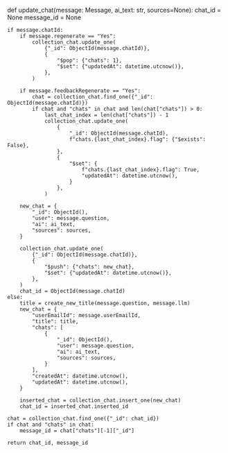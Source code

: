 def update_chat(message: Message, ai_text: str, sources=None):
    chat_id = None
    message_id = None

    if message.chatId:
        if message.regenerate == "Yes":
            collection_chat.update_one(
                {"_id": ObjectId(message.chatId)},
                {
                    "$pop": {"chats": 1},
                    "$set": {"updatedAt": datetime.utcnow()},
                },
            )

        if message.feedbackRegenerate == "Yes":
            chat = collection_chat.find_one({"_id": ObjectId(message.chatId)})
            if chat and "chats" in chat and len(chat["chats"]) > 0:
                last_chat_index = len(chat["chats"]) - 1
                collection_chat.update_one(
                    {
                        "_id": ObjectId(message.chatId),
                        f"chats.{last_chat_index}.flag": {"$exists": False},
                    },
                    {
                        "$set": {
                            f"chats.{last_chat_index}.flag": True,
                            "updatedAt": datetime.utcnow(),
                        }
                    },
                )

        new_chat = {
            "_id": ObjectId(),
            "user": message.question,
            "ai": ai_text,
            "sources": sources,
        }

        collection_chat.update_one(
            {"_id": ObjectId(message.chatId)},
            {
                "$push": {"chats": new_chat},
                "$set": {"updatedAt": datetime.utcnow()},
            },
        )
        chat_id = ObjectId(message.chatId)
    else:
        title = create_new_title(message.question, message.llm)
        new_chat = {
            "userEmailId": message.userEmailId,
            "title": title,
            "chats": [
                {
                    "_id": ObjectId(),
                    "user": message.question,
                    "ai": ai_text,
                    "sources": sources,
                }
            ],
            "createdAt": datetime.utcnow(),
            "updatedAt": datetime.utcnow(),
        }

        inserted_chat = collection_chat.insert_one(new_chat)
        chat_id = inserted_chat.inserted_id

    chat = collection_chat.find_one({"_id": chat_id})
    if chat and "chats" in chat:
        message_id = chat["chats"][-1]["_id"]

    return chat_id, message_id
